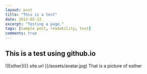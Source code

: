 ```yaml
---
layout: post
title: "This is a test"
date: 2012-05-22
excerpt: "Testing a page."
tags: [sample post, readability, test]
comments: true
---
```


## This is a test using github.io
![Esther]({{ site.url }}/assets/avatar.jpg)
That is a picture of esther